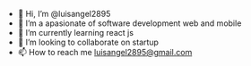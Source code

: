 - 👋 Hi, I’m @luisangel2895
- 👀 I’m a apasionate of software development web and mobile
- 🌱 I’m currently learning react js
- 💞️ I’m looking to collaborate on startup
- 📫 How to reach me luisangel2895@gmail.com

<!---
luisangel2895/luisangel2895 is a ✨ special ✨ repository because its `README.md` (this file) appears on your GitHub profile.
You can click the Preview link to take a look at your changes.
--->
